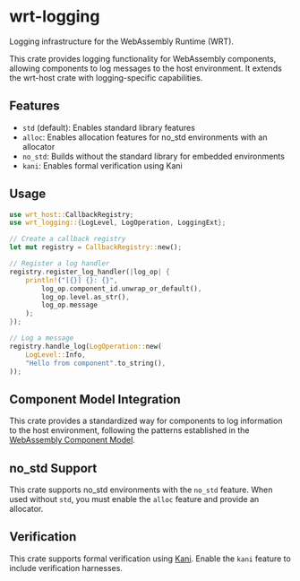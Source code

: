 # wrt-logging

Logging infrastructure for the WebAssembly Runtime (WRT).

This crate provides logging functionality for WebAssembly components, allowing components to log messages to the host environment. It extends the wrt-host crate with logging-specific capabilities.

## Features

- `std` (default): Enables standard library features
- `alloc`: Enables allocation features for no_std environments with an allocator
- `no_std`: Builds without the standard library for embedded environments
- `kani`: Enables formal verification using Kani

## Usage

```rust
use wrt_host::CallbackRegistry;
use wrt_logging::{LogLevel, LogOperation, LoggingExt};

// Create a callback registry
let mut registry = CallbackRegistry::new();

// Register a log handler
registry.register_log_handler(|log_op| {
    println!("[{}] {}: {}", 
        log_op.component_id.unwrap_or_default(),
        log_op.level.as_str(),
        log_op.message
    );
});

// Log a message
registry.handle_log(LogOperation::new(
    LogLevel::Info,
    "Hello from component".to_string(),
));
```

## Component Model Integration

This crate provides a standardized way for components to log information to the host environment, 
following the patterns established in the [WebAssembly Component Model](https://github.com/WebAssembly/component-model).

## no_std Support

This crate supports no_std environments with the `no_std` feature. When used without `std`,
you must enable the `alloc` feature and provide an allocator.

## Verification

This crate supports formal verification using [Kani](https://github.com/model-checking/kani).
Enable the `kani` feature to include verification harnesses. 